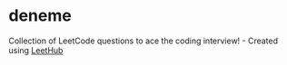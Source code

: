# deneme
Collection of LeetCode questions to ace the coding interview! - Created using [LeetHub](https://github.com/QasimWani/LeetHub)
